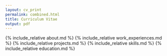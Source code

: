 ```yaml
---
layout: cv_print
permalink: combined.html
title: Curriculum Vitae
output: pdf
---
```


{% include_relative about.md %}
{% include_relative work_experiences.md %}
{% include_relative projects.md %}
{% include_relative skills.md %}
{% include_relative education.md %}

